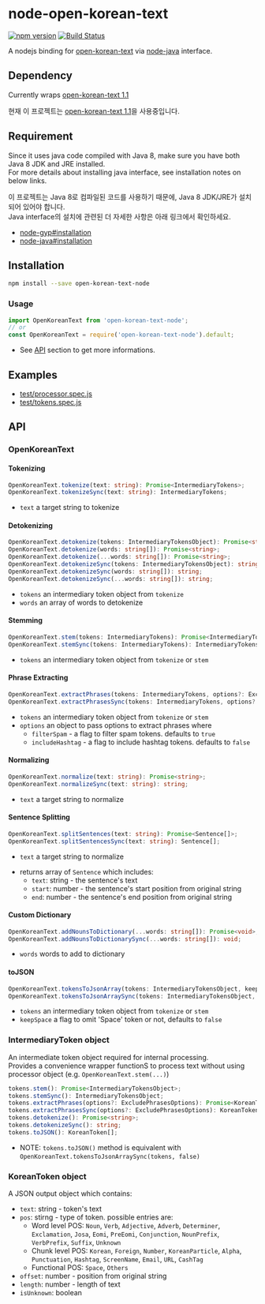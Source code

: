 # node-open-korean-text

[![npm version](https://badge.fury.io/js/open-korean-text-node.svg)](https://badge.fury.io/js/open-korean-text-node)
[![Build Status](https://travis-ci.org/open-korean-text/open-korean-text-wrapper-node-2.svg)](https://travis-ci.org/open-korean-text/open-korean-text-wrapper-node-2)

A nodejs binding for [open-korean-text](https://github.com/open-korean-text/open-korean-text) via [node-java](https://github.com/joeferner/node-java) interface.

## Dependency

Currently wraps [open-korean-text 1.1](https://github.com/open-korean-text/open-korean-text/releases/tag/open-korean-text-1.1)

현재 이 프로젝트는 [open-korean-text 1.1](https://github.com/open-korean-text/open-korean-text/releases/tag/open-korean-text-1.1)을 사용중입니다.


## Requirement

Since it uses java code compiled with Java 8, make sure you have both Java 8 JDK and JRE installed.  
For more details about installing java interface, see installation notes on below links.

이 프로젝트는 Java 8로 컴파일된 코드를 사용하기 때문에, Java 8 JDK/JRE가 설치되어 있어야 합니다.  
Java interface의 설치에 관련된 더 자세한 사항은 아래 링크에서 확인하세요.

- [node-gyp#installation](https://github.com/nodejs/node-gyp#installation)
- [node-java#installation](https://github.com/joeferner/node-java#installation)

## Installation

```bash
npm install --save open-korean-text-node
```

### Usage

```typescript
import OpenKoreanText from 'open-korean-text-node';
// or
const OpenKoreanText = require('open-korean-text-node').default;
```

- See [API](#api) section to get more informations.


## Examples

- [test/processor.spec.js](./test/processor.spec.js)
- [test/tokens.spec.js](./test/tokens.spec.js)

## API

### OpenKoreanText

#### Tokenizing

```typescript
OpenKoreanText.tokenize(text: string): Promise<IntermediaryTokens>;
OpenKoreanText.tokenizeSync(text: string): IntermediaryTokens;
```

- `text` a target string to tokenize

#### Detokenizing

```typescript
OpenKoreanText.detokenize(tokens: IntermediaryTokensObject): Promise<string>;
OpenKoreanText.detokenize(words: string[]): Promise<string>;
OpenKoreanText.detokenize(...words: string[]): Promise<string>;
OpenKoreanText.detokenizeSync(tokens: IntermediaryTokensObject): string;
OpenKoreanText.detokenizeSync(words: string[]): string;
OpenKoreanText.detokenizeSync(...words: string[]): string;
```

- `tokens` an intermediary token object from `tokenize`
- `words` an array of words to detokenize

#### Stemming

```typescript
OpenKoreanText.stem(tokens: IntermediaryTokens): Promise<IntermediaryTokens>;
OpenKoreanText.stemSync(tokens: IntermediaryTokens): IntermediaryTokens;
```

- `tokens` an intermediary token object from `tokenize` or `stem`

#### Phrase Extracting

```typescript
OpenKoreanText.extractPhrases(tokens: IntermediaryTokens, options?: ExcludePhrasesOptions): Promise<KoreanToken>;
OpenKoreanText.extractPhrasesSync(tokens: IntermediaryTokens, options?: ExcludePhrasesOptions): KoreanToken;
```

- `tokens` an intermediary token object from `tokenize` or `stem`
- `options` an object to pass options to extract phrases where
  - `filterSpam` - a flag to filter spam tokens. defaults to `true`
  - `includeHashtag` - a flag to include hashtag tokens. defaults to `false`

#### Normalizing

```typescript
OpenKoreanText.normalize(text: string): Promise<string>;
OpenKoreanText.normalizeSync(text: string): string;
```

- `text` a target string to normalize

#### Sentence Splitting

```typescript
OpenKoreanText.splitSentences(text: string): Promise<Sentence[]>;
OpenKoreanText.splitSentencesSync(text: string): Sentence[];
```

- `text` a target string to normalize
* returns array of `Sentence` which includes:
  * `text`: string - the sentence's text
  * `start`: number - the sentence's start position from original string
  * `end`: number - the sentence's end position from original string

#### Custom Dictionary

```typescript
OpenKoreanText.addNounsToDictionary(...words: string[]): Promise<void>;
OpenKoreanText.addNounsToDictionarySync(...words: string[]): void;
```

- `words` words to add to dictionary

#### toJSON

```typescript
OpenKoreanText.tokensToJsonArray(tokens: IntermediaryTokensObject, keepSpace?: boolean): Promise<KoreanToken[]>;
OpenKoreanText.tokensToJsonArraySync(tokens: IntermediaryTokensObject, keepSpace?: boolean): KoreanToken[];
```

- `tokens` an intermediary token object from `tokenize` or `stem`
- `keepSpace` a flag to omit 'Space' token or not, defaults to `false`

### **IntermediaryToken** object

An intermediate token object required for internal processing.  
Provides a convenience wrapper functionS to process text without using processor object (e.g. `OpenKoreanText.stem(...)`)

```typescript
tokens.stem(): Promise<IntermediaryTokensObject>;
tokens.stemSync(): IntermediaryTokensObject;
tokens.extractPhrases(options?: ExcludePhrasesOptions): Promise<KoreanToken>;
tokens.extractPhrasesSync(options?: ExcludePhrasesOptions): KoreanToken;
tokens.detokenize(): Promise<string>;
tokens.detokenizeSync(): string;
tokens.toJSON(): KoreanToken[];
```

- NOTE: `tokens.toJSON()` method is equivalent with `OpenKoreanText.tokensToJsonArraySync(tokens, false)`

### **KoreanToken** object

A JSON output object which contains:

- `text`: string - token's text
- `pos`: stirng - type of token. possible entries are:
  - Word level POS:
    `Noun`, `Verb`, `Adjective`,
    `Adverb`, `Determiner`, `Exclamation`,
    `Josa`, `Eomi`, `PreEomi`, `Conjunction`,
    `NounPrefix`, `VerbPrefix`, `Suffix`, `Unknown`
  - Chunk level POS:
    `Korean`, `Foreign`, `Number`, `KoreanParticle`, `Alpha`,
    `Punctuation`, `Hashtag`, `ScreenName`,
    `Email`, `URL`, `CashTag`
  - Functional POS:
    `Space`, `Others`
- `offset`: number - position from original string
- `length`: number - length of text
- `isUnknown`: boolean
